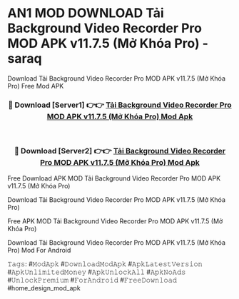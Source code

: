 # AN1 MOD DOWNLOAD Tải Background Video Recorder Pro MOD APK v11.7.5 (Mở Khóa Pro) - saraq
Download Tải Background Video Recorder Pro MOD APK v11.7.5 (Mở Khóa Pro) Free Mod APK

<div align="center">
<h3>🔴 Download [Server1] 👉👉 <a href="https://apk-comot.site?title=Tải_Background_Video_Recorder_Pro_MOD_APK_v11.7.5_(Mở_Khóa_Pro)">Tải Background Video Recorder Pro MOD APK v11.7.5 (Mở Khóa Pro) Mod Apk</a></h3><br>

<h3>🔴 Download [Server2] 👉👉 <a href="https://apk-comot.site?title=Tải_Background_Video_Recorder_Pro_MOD_APK_v11.7.5_(Mở_Khóa_Pro)">Tải Background Video Recorder Pro MOD APK v11.7.5 (Mở Khóa Pro) Mod Apk</a></h3>
</div>


Free Download APK MOD Tải Background Video Recorder Pro MOD APK v11.7.5 (Mở Khóa Pro)

Download Tải Background Video Recorder Pro MOD APK v11.7.5 (Mở Khóa Pro) 

Free APK MOD Tải Background Video Recorder Pro MOD APK v11.7.5 (Mở Khóa Pro) 

Download Tải Background Video Recorder Pro MOD APK v11.7.5 (Mở Khóa Pro) Mod For Android

𝚃𝚊𝚐𝚜: #𝙼𝚘𝚍𝙰𝚙𝚔 #𝙳𝚘𝚠𝚗𝚕𝚘𝚊𝚍𝙼𝚘𝚍𝙰𝚙𝚔 #𝙰𝚙𝚔𝙻𝚊𝚝𝚎𝚜𝚝𝚅𝚎𝚛𝚜𝚒𝚘𝚗 #𝙰𝚙𝚔𝚄𝚗𝚕𝚒𝚖𝚒𝚝𝚎𝚍𝙼𝚘𝚗𝚎𝚢 #𝙰𝚙𝚔𝚄𝚗𝚕𝚘𝚌𝚔𝙰𝚕𝚕 #𝙰𝚙𝚔𝙽𝚘𝙰𝚍𝚜 #𝚄𝚗𝚕𝚘𝚌𝚔𝙿𝚛𝚎𝚖𝚒𝚞𝚖 #𝙵𝚘𝚛𝙰𝚗𝚍𝚛𝚘𝚒𝚍 #𝙵𝚛𝚎𝚎𝙳𝚘𝚠𝚗𝚕𝚘𝚊𝚍 #home_design_mod_apk